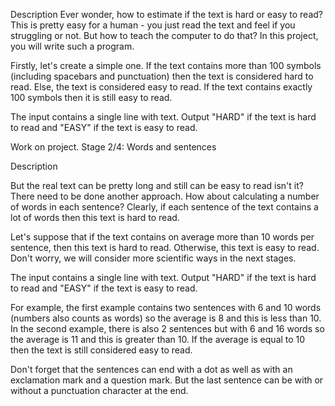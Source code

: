 Description
Ever wonder, how to estimate if the text is hard or easy to read? This is pretty easy for a human - you just read the text and feel if you struggling or not. But how to teach the computer to do that? In this project, you will write such a program.

Firstly, let's create a simple one. If the text contains more than 100 symbols (including spacebars and punctuation) then the text is considered hard to read. Else, the text is considered easy to read. If the text contains exactly 100 symbols then it is still easy to read.

The input contains a single line with text. Output "HARD" if the text is hard to read and "EASY" if the text is easy to read.

Work on project. Stage 2/4: Words and sentences

Description

But the real text can be pretty long and still can be easy to read isn't it? There need to be done another approach. How about calculating a number of words in each sentence? Clearly, if each sentence of the text contains a lot of words then this text is hard to read.

Let's suppose that if the text contains on average more than 10 words per sentence, then this text is hard to read. Otherwise, this text is easy to read. Don't worry, we will consider more scientific ways in the next stages.

The input contains a single line with text. Output "HARD" if the text is hard to read and "EASY" if the text is easy to read.

For example, the first example contains two sentences with 6 and 10 words (numbers also counts as words) so the average is 8 and this is less than 10. In the second example, there is also 2 sentences but with 6 and 16 words so the average is 11 and this is greater than 10. If the average is equal to 10 then the text is still considered easy to read.

Don't forget that the sentences can end with a dot as well as with an exclamation mark and a question mark. But the last sentence can be with or without a punctuation character at the end.
